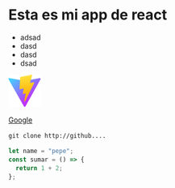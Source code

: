 # Esta es mi app de react

- adsad
- dasd
- dasd
- dsad

![](/public/vite.svg)

[Google](htpp://google.com)

```
git clone http://github....
```

```javascript
let name = "pepe";
const sumar = () => {
  return 1 + 2;
};
```
